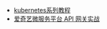 * [kubernetes系列教程](https://cloud.tencent.com/developer/column/79243/tag-10652)
* [爱奇艺微服务平台 API 网关实战](https://mp.weixin.qq.com/s/rIjzhsOMSMqS6yTUnaFJqQ)

